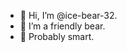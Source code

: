 - 👋 Hi, I’m @ice-bear-32.
- 👀 I’m a friendly bear.
- 🤔 Probably smart.

<!---
ice-bear-32/ice-bear-32 is a ✨ special ✨ repository because its `README.md` (this file) appears on your GitHub profile.
You can click the Preview link to take a look at your changes.
--->
